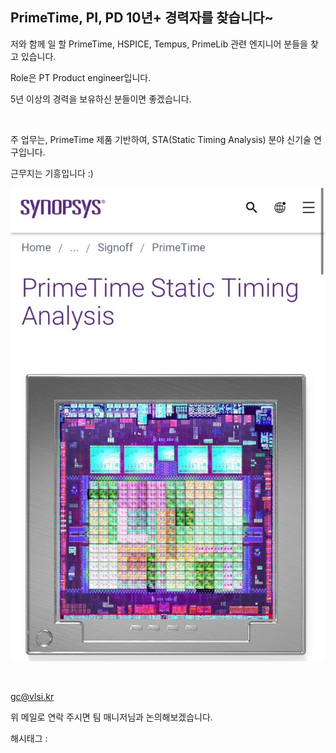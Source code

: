 ## PrimeTime, PI, PD 10년+ 경력자를 찾습니다~

저와 함께 일 할 PrimeTime, HSPICE, Tempus, PrimeLib 관련 엔지니어 분들을 찾고 있습니다.

Role은 PT Product engineer입니다. 

5년 이상의 경력을 보유하신 분들이면 좋겠습니다.

​

주 업무는, PrimeTime 제품 기반하여, STA(Static Timing Analysis) 분야 신기술 연구입니다.

근무지는 기흥입니다 :)

![0](./asset/0.png)

​

gc@vlsi.kr

위 메일로 연락 주시면 팀 매니저님과 논의해보겠습니다.

 해시태그 : 